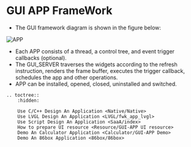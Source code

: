 # **GUI APP FrameWork**

  +  The GUI framework diagram is shown in the figure below:
  
  
![APP](https://foruda.gitee.com/images/1669962011556176197/5cf9c62c_10088396.png "app.png")


  +  Each APP consists of a thread, a control tree, and event trigger callbacks (optional).
  +  The GUI_SERVER traverses the widgets according to the refresh instruction, renders the frame buffer, executes the trigger callback, schedules the app and other operations.
  +  APP can be installed, opened, closed, uninstalled and switched.


```eval_rst
.. toctree::
    :hidden:

    Use C/C++ Design An Application <Native/Native>
    Use LVGL Design An Application <LVGL/fwk_app_lvgl>
    Use Script Design An Application <SaaA/index>
    How to prepare UI resource <Resource/GUI-APP UI resource>
    Demo An Calculator Application <Calculator/GUI-APP Demo>
    Demo An 86box Application <86box/86box>
```
